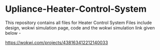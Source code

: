 # Upliance-Heater-Control-System
This repository contains all files for Heater Control System
Files include design, wokwi simulation page, code and the wokwi simulation link given below - 

https://wokwi.com/projects/438163412212140033
